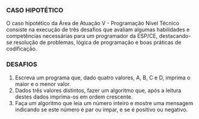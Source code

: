### CASO HIPOTÉTICO

O caso hipotético da Área de Atuação V - Programação Nível Técnico consiste na execução de três desafios que avaliam algumas habilidades e competências necessárias para um programador da ESP/CE, destacando-se resolução de problemas, lógica de programação e boas práticas de codificação.

### DESAFIOS

1. Escreva um programa que, dado quatro valores, A, B, C e D, imprima o maior e o menor valor.
2. Dados três valores distintos, fazer um algoritmo que, após a leitura destes dados imprima-os em ordem crescente.
3. Faça um algoritmo que leia um número inteiro e mostre uma mensagem indicando se este número é par ou ímpar, e se é positivo ou negativo.
